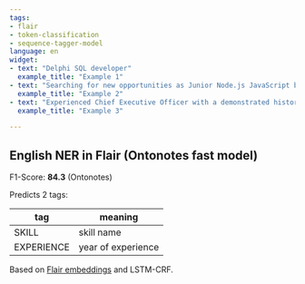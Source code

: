 ```yaml
---
tags:
- flair
- token-classification
- sequence-tagger-model
language: en
widget:
- text: "Delphi SQL developer"
  example_title: "Example 1"
- text: "Searching for new opportunities as Junior Node.js JavaScript backend developer. Over 15 years of experience in different IT areas. Experience with: Node.js JavaScript MongoDB  HTML CSS Java Lotus Script websocket socket.io Docker babel Webpack MySQL JSON React"
  example_title: "Example 2"
- text: "Experienced Chief Executive Officer with a demonstrated history of working in the wholesale industry. Skilled in Customer Service, Sales, Strategic Planning, and Business Development. Strong business development professional."
  example_title: "Example 3"

---
```

## English NER in Flair (Ontonotes fast model)
F1-Score: **84.3** (Ontonotes)

Predicts 2 tags:

| tag                        | meaning |
|---------------------------------|-----------|
| SKILL    | skill name | 
| EXPERIENCE | year of experience |
Based on [Flair embeddings](https://www.aclweb.org/anthology/C18-1139/) and LSTM-CRF.